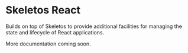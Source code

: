 # Skeletos React

Builds on top of Skeletos to provide additional facilities for managing the state and lifecycle of React applications.

More documentation coming soon.